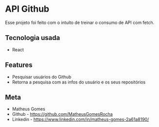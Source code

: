 # API Github
Esse projeto foi feito com o intuíto de treinar o consumo de API com fetch.

## Tecnologia usada

- React

## Features

- Pesquisar usuários do Github
- Retorna a pesquisa com as infos do usuário e os seus repositórios

## Meta

- Matheus Gomes
- Github - https://github.com/MatheusGomesRocha
- Linkedin - https://www.linkedin.com/in/matheus-gomes-2a61a8190/ 
